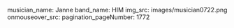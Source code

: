 musician_name: Janne
band_name: HIM
img_src: images/musician0722.png
onmouseover_src: 
pagination_pageNumber: 1772